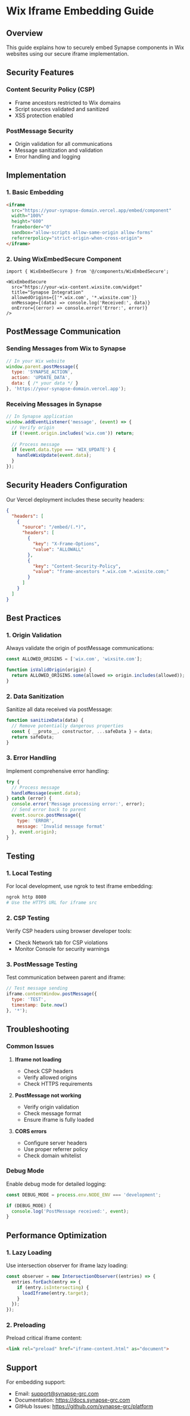 # Wix Iframe Embedding Guide

## Overview

This guide explains how to securely embed Synapse components in Wix websites using our secure iframe implementation.

## Security Features

### Content Security Policy (CSP)
- Frame ancestors restricted to Wix domains
- Script sources validated and sanitized
- XSS protection enabled

### PostMessage Security
- Origin validation for all communications
- Message sanitization and validation
- Error handling and logging

## Implementation

### 1. Basic Embedding

```html
<iframe 
  src="https://your-synapse-domain.vercel.app/embed/component"
  width="100%" 
  height="600"
  frameborder="0"
  sandbox="allow-scripts allow-same-origin allow-forms"
  referrerpolicy="strict-origin-when-cross-origin">
</iframe>
```

### 2. Using WixEmbedSecure Component

```tsx
import { WixEmbedSecure } from '@/components/WixEmbedSecure';

<WixEmbedSecure
  src="https://your-wix-content.wixsite.com/widget"
  title="Synapse Integration"
  allowedOrigins={['*.wix.com', '*.wixsite.com']}
  onMessage={(data) => console.log('Received:', data)}
  onError={(error) => console.error('Error:', error)}
/>
```

## PostMessage Communication

### Sending Messages from Wix to Synapse

```javascript
// In your Wix website
window.parent.postMessage({
  type: 'SYNAPSE_ACTION',
  action: 'UPDATE_DATA',
  data: { /* your data */ }
}, 'https://your-synapse-domain.vercel.app');
```

### Receiving Messages in Synapse

```javascript
// In Synapse application
window.addEventListener('message', (event) => {
  // Verify origin
  if (!event.origin.includes('wix.com')) return;
  
  // Process message
  if (event.data.type === 'WIX_UPDATE') {
    handleWixUpdate(event.data);
  }
});
```

## Security Headers Configuration

Our Vercel deployment includes these security headers:

```json
{
  "headers": [
    {
      "source": "/embed/(.*)",
      "headers": [
        {
          "key": "X-Frame-Options",
          "value": "ALLOWALL"
        },
        {
          "key": "Content-Security-Policy",
          "value": "frame-ancestors *.wix.com *.wixsite.com;"
        }
      ]
    }
  ]
}
```

## Best Practices

### 1. Origin Validation
Always validate the origin of postMessage communications:

```javascript
const ALLOWED_ORIGINS = ['wix.com', 'wixsite.com'];

function isValidOrigin(origin) {
  return ALLOWED_ORIGINS.some(allowed => origin.includes(allowed));
}
```

### 2. Data Sanitization
Sanitize all data received via postMessage:

```javascript
function sanitizeData(data) {
  // Remove potentially dangerous properties
  const { __proto__, constructor, ...safeData } = data;
  return safeData;
}
```

### 3. Error Handling
Implement comprehensive error handling:

```javascript
try {
  // Process message
  handleMessage(event.data);
} catch (error) {
  console.error('Message processing error:', error);
  // Send error back to parent
  event.source.postMessage({
    type: 'ERROR',
    message: 'Invalid message format'
  }, event.origin);
}
```

## Testing

### 1. Local Testing
For local development, use ngrok to test iframe embedding:

```bash
ngrok http 8080
# Use the HTTPS URL for iframe src
```

### 2. CSP Testing
Verify CSP headers using browser developer tools:
- Check Network tab for CSP violations
- Monitor Console for security warnings

### 3. PostMessage Testing
Test communication between parent and iframe:

```javascript
// Test message sending
iframe.contentWindow.postMessage({
  type: 'TEST',
  timestamp: Date.now()
}, '*');
```

## Troubleshooting

### Common Issues

1. **Iframe not loading**
   - Check CSP headers
   - Verify allowed origins
   - Check HTTPS requirements

2. **PostMessage not working**
   - Verify origin validation
   - Check message format
   - Ensure iframe is fully loaded

3. **CORS errors**
   - Configure server headers
   - Use proper referrer policy
   - Check domain whitelist

### Debug Mode

Enable debug mode for detailed logging:

```javascript
const DEBUG_MODE = process.env.NODE_ENV === 'development';

if (DEBUG_MODE) {
  console.log('PostMessage received:', event);
}
```

## Performance Optimization

### 1. Lazy Loading
Use intersection observer for iframe lazy loading:

```javascript
const observer = new IntersectionObserver((entries) => {
  entries.forEach(entry => {
    if (entry.isIntersecting) {
      loadIframe(entry.target);
    }
  });
});
```

### 2. Preloading
Preload critical iframe content:

```html
<link rel="preload" href="iframe-content.html" as="document">
```

## Support

For embedding support:
- Email: support@synapse-grc.com
- Documentation: https://docs.synapse-grc.com
- GitHub Issues: https://github.com/synapse-grc/platform